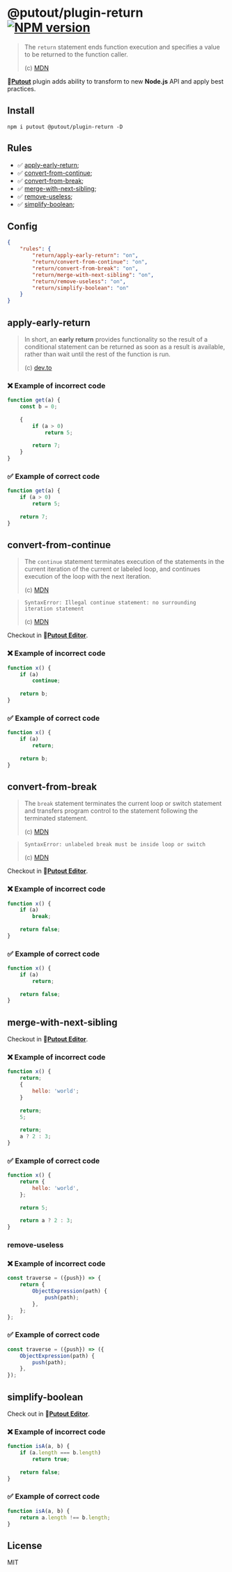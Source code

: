 # @putout/plugin-return [![NPM version][NPMIMGURL]][NPMURL]

[NPMIMGURL]: https://img.shields.io/npm/v/@putout/plugin-return.svg?style=flat&longCache=true
[NPMURL]: https://npmjs.org/package/@putout/plugin-return "npm"

> The `return` statement ends function execution and specifies a value to be returned to the function caller.
>
> (c) [MDN](https://developer.mozilla.org/en-US/docs/Web/JavaScript/Reference/Statements/return)

🐊[**Putout**](https://github.com/coderaiser/putout) plugin adds ability to transform to new **Node.js** API and apply best practices.

## Install

```
npm i putout @putout/plugin-return -D
```

## Rules

- ✅ [apply-early-return](#apply-early-return);
- ✅ [convert-from-continue](#convert-from-continue);
- ✅ [convert-from-break](#convert-from-continue);
- ✅ [merge-with-next-sibling](#merge-with-next-sibling);
- ✅ [remove-useless](#remove-useless);
- ✅ [simplify-boolean](#simplify-boolean);

## Config

```json
{
    "rules": {
        "return/apply-early-return": "on",
        "return/convert-from-continue": "on",
        "return/convert-from-break": "on",
        "return/merge-with-next-sibling": "on",
        "return/remove-useless": "on",
        "return/simplify-boolean": "on"
    }
}
```

## apply-early-return

> In short, an **early return** provides functionality so the result of a conditional statement can be returned as soon as a result is available, rather than wait until the rest of the function is run.
>
> (c) [dev.to](https://dev.to/jenniferlynparsons/early-returns-in-javascript-5hfb)

### ❌ Example of incorrect code

```js
function get(a) {
    const b = 0;
    
    {
        if (a > 0)
            return 5;
        
        return 7;
    }
}
```

### ✅ Example of correct code

```js
function get(a) {
    if (a > 0)
        return 5;
    
    return 7;
}
```

## convert-from-continue

> The `continue` statement terminates execution of the statements in the current iteration of the current or labeled loop, and continues execution of the loop with the next iteration.
>
> (c) [MDN](https://developer.mozilla.org/en-US/docs/Web/JavaScript/Reference/Statements/continue)

> `SyntaxError: Illegal continue statement: no surrounding iteration statement`
>
> (c) [MDN](https://developer.mozilla.org/en-US/docs/Web/JavaScript/Reference/Errors/Bad_continue)

Checkout in 🐊[**Putout Editor**](https://putout.cloudcmd.io/#/gist/a321ee4d76a066c17835b4aa50f91499/e0d161c7bd8b0d63ebf8d5a5026529c2fb8e0cb3).

### ❌ Example of incorrect code

```ts
function x() {
    if (a)
        continue;
    
    return b;
}
```

### ✅ Example of correct code

```js
function x() {
    if (a)
        return;
    
    return b;
}
```

## convert-from-break

> The `break` statement terminates the current loop or switch statement and transfers program control to the statement following the terminated statement.
>
> (c) [MDN](https://developer.mozilla.org/en-US/docs/Web/JavaScript/Reference/Operators/Spread_syntax)

> `SyntaxError: unlabeled break must be inside loop or switch`
>
> (c) [MDN](https://developer.mozilla.org/en-US/docs/Web/JavaScript/Reference/Errors/Bad_break)

Checkout in 🐊[**Putout Editor**](https://putout.cloudcmd.io/#/gist/a321ee4d76a066c17835b4aa50f91499/10646f7383b8d58cda02417485d5281955da95be).

### ❌ Example of incorrect code

```ts
function x() {
    if (a)
        break;
    
    return false;
}
```

### ✅ Example of correct code

```js
function x() {
    if (a)
        return;
    
    return false;
}
```

## merge-with-next-sibling

Checkout in 🐊[**Putout Editor**](https://putout.cloudcmd.io/#/gist/2cb7e8836ce0adb6009f21859f8a0c15/9eea5b36a4f6664b05f2f9f0abd271a62a4dbbbe).

### ❌ Example of incorrect code

```js
function x() {
    return;
    {
        hello: 'world';
    }
    
    return;
    5;
    
    return;
    a ? 2 : 3;
}
```

### ✅ Example of correct code

```js
function x() {
    return {
        hello: 'world',
    };
    
    return 5;
    
    return a ? 2 : 3;
}
```

### remove-useless

### ❌ Example of incorrect code

```js
const traverse = ({push}) => {
    return {
        ObjectExpression(path) {
            push(path);
        },
    };
};
```

### ✅ Example of correct code

```js
const traverse = ({push}) => ({
    ObjectExpression(path) {
        push(path);
    },
});
```

## simplify-boolean

Check out in 🐊[**Putout Editor**](https://putout.cloudcmd.io/#/gist/304035b9529830cf20e76e9a1f35f14c/39c743921c6bfad3984a3989f25c2986ab51e8c8).

### ❌ Example of incorrect code

```js
function isA(a, b) {
    if (a.length === b.length)
        return true;
    
    return false;
}
```

### ✅ Example of correct code

```js
function isA(a, b) {
    return a.length !== b.length;
}
```

## License

MIT
